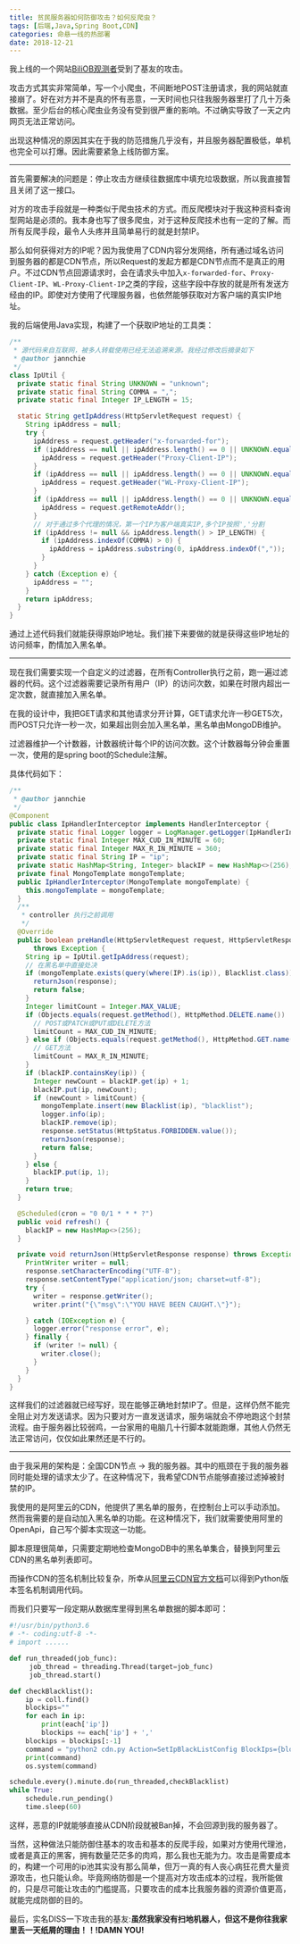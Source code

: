 ```yaml
---
title: 贫民服务器如何防御攻击？如何反爬虫？
tags: [后端,Java,Spring Boot,CDN]
categories: 命悬一线的热部署
date: 2018-12-21
---
```


我上线的一个网站[BiliOB观测者](www.biliob.com)受到了基友的攻击。

攻击方式其实非常简单，写一个小爬虫，不间断地POST注册请求，我的网站就直接崩了。好在对方并不是真的怀有恶意，一天时间也只往我服务器里打了几十万条数据。至少后台的核心爬虫业务没有受到很严重的影响。不过确实导致了一天之内网页无法正常访问。

出现这种情况的原因其实在于我的防范措施几乎没有，并且服务器配置极低，单机也完全可以打爆。因此需要紧急上线防御方案。

<!--more-->

---

首先需要解决的问题是：停止攻击方继续往数据库中填充垃圾数据，所以我直接暂且关闭了这一接口。

对方的攻击手段就是一种类似于爬虫技术的方式。而反爬模块对于我这种资料查询型网站是必须的。我本身也写了很多爬虫，对于这种反爬技术也有一定的了解。而所有反爬手段，最令人头疼并且简单易行的就是封禁IP。

那么如何获得对方的IP呢？因为我使用了CDN内容分发网络，所有通过域名访问到服务器的都是CDN节点，所以Request的发起方都是CDN节点而不是真正的用户。不过CDN节点回源请求时，会在请求头中加入`x-forwarded-for`、`Proxy-Client-IP`、`WL-Proxy-Client-IP`之类的字段，这些字段中存放的就是所有发送方经由的IP。即使对方使用了代理服务器，也依然能够获取对方客户端的真实IP地址。

我的后端使用Java实现，构建了一个获取IP地址的工具类：

``` java
/**
 * 源代码来自互联网，被多人转载使用已经无法追溯来源。我经过修改后摘录如下
 * @author jannchie
 */
class IpUtil {
  private static final String UNKNOWN = "unknown";
  private static final String COMMA = ",";
  private static final Integer IP_LENGTH = 15;

  static String getIpAddress(HttpServletRequest request) {
    String ipAddress = null;
    try {
      ipAddress = request.getHeader("x-forwarded-for");
      if (ipAddress == null || ipAddress.length() == 0 || UNKNOWN.equalsIgnoreCase(ipAddress)) {
        ipAddress = request.getHeader("Proxy-Client-IP");
      }
      if (ipAddress == null || ipAddress.length() == 0 || UNKNOWN.equalsIgnoreCase(ipAddress)) {
        ipAddress = request.getHeader("WL-Proxy-Client-IP");
      }
      if (ipAddress == null || ipAddress.length() == 0 || UNKNOWN.equalsIgnoreCase(ipAddress)) {
        ipAddress = request.getRemoteAddr();
      }
      // 对于通过多个代理的情况，第一个IP为客户端真实IP,多个IP按照','分割
      if (ipAddress != null && ipAddress.length() > IP_LENGTH) {
        if (ipAddress.indexOf(COMMA) > 0) {
          ipAddress = ipAddress.substring(0, ipAddress.indexOf(","));
        }
      }
    } catch (Exception e) {
      ipAddress = "";
    }
    return ipAddress;
  }
}
```

通过上述代码我们就能获得原始IP地址。我们接下来要做的就是获得这些IP地址的访问频率，酌情加入黑名单。

---

现在我们需要实现一个自定义的过滤器，在所有Controller执行之前，跑一遍过滤器的代码。这个过滤器需要记录所有用户（IP）的访问次数，如果在时限内超出一定次数，就直接加入黑名单。

在我的设计中，我把GET请求和其他请求分开计算，GET请求允许一秒GET5次，而POST只允许一秒一次，如果超出则会加入黑名单，黑名单由MongoDB维护。

过滤器维护一个计数器，计数器统计每个IP的访问次数。这个计数器每分钟会重置一次，使用的是spring boot的Schedule注解。

具体代码如下：

``` java
/**
 * @author jannchie
 */
@Component
public class IpHandlerInterceptor implements HandlerInterceptor {
  private static final Logger logger = LogManager.getLogger(IpHandlerInterceptor.class);
  private static final Integer MAX_CUD_IN_MINUTE = 60;
  private static final Integer MAX_R_IN_MINUTE = 360;
  private static final String IP = "ip";
  private static HashMap<String, Integer> blackIP = new HashMap<>(256);
  private final MongoTemplate mongoTemplate;
  public IpHandlerInterceptor(MongoTemplate mongoTemplate) {
    this.mongoTemplate = mongoTemplate;
  }
  /**
   * controller 执行之前调用
   */
  @Override
  public boolean preHandle(HttpServletRequest request, HttpServletResponse response, Object handler)
      throws Exception {
    String ip = IpUtil.getIpAddress(request);
    // 在黑名单中直接处决
    if (mongoTemplate.exists(query(where(IP).is(ip)), Blacklist.class)) {
      returnJson(response);
      return false;
    }
    Integer limitCount = Integer.MAX_VALUE;
    if (Objects.equals(request.getMethod(), HttpMethod.DELETE.name()) || Objects.equals(request.getMethod(), HttpMethod.POST.name()) || Objects.equals(request.getMethod(), HttpMethod.PATCH.name()) || Objects.equals(request.getMethod(), HttpMethod.PUT.name())) {
      // POST或PATCH或PUT或DELETE方法
      limitCount = MAX_CUD_IN_MINUTE;
    } else if (Objects.equals(request.getMethod(), HttpMethod.GET.name())) {
      // GET方法
      limitCount = MAX_R_IN_MINUTE;
    }
    if (blackIP.containsKey(ip)) {
      Integer newCount = blackIP.get(ip) + 1;
      blackIP.put(ip, newCount);
      if (newCount > limitCount) {
        mongoTemplate.insert(new Blacklist(ip), "blacklist");
        logger.info(ip);
        blackIP.remove(ip);
        response.setStatus(HttpStatus.FORBIDDEN.value());
        returnJson(response);
        return false;
      }
    } else {
      blackIP.put(ip, 1);
    }
    return true;
  }

  @Scheduled(cron = "0 0/1 * * * ?")
  public void refresh() {
    blackIP = new HashMap<>(256);
  }

  private void returnJson(HttpServletResponse response) throws Exception {
    PrintWriter writer = null;
    response.setCharacterEncoding("UTF-8");
    response.setContentType("application/json; charset=utf-8");
    try {
      writer = response.getWriter();
      writer.print("{\"msg\":\"YOU HAVE BEEN CAUGHT.\"}");

    } catch (IOException e) {
      logger.error("response error", e);
    } finally {
      if (writer != null) {
        writer.close();
      }
    }
  }
}
```

这样我们的过滤器就已经写好，现在能够正确地封禁IP了。但是，这样仍然不能完全阻止对方发送请求。因为只要对方一直发送请求，服务端就会不停地跑这个封禁流程。由于服务器比较弱鸡，一台家用的电脑几十行脚本就能跑爆，其他人仍然无法正常访问，仅仅如此果然还是不行的。

---

由于我采用的架构是：全国CDN节点 -> 我的服务器。其中的瓶颈在于我的服务器同时能处理的请求太少了。在这种情况下，我希望CDN节点能够直接过滤掉被封禁的IP。

我使用的是阿里云的CDN，他提供了黑名单的服务，在控制台上可以手动添加。然而我需要的是自动加入黑名单的功能。在这种情况下，我们就需要使用阿里的OpenApi，自己写个脚本实现这一功能。

脚本原理很简单，只需要定期地检查MongoDB中的黑名单集合，替换到阿里云CDN的黑名单列表即可。

而操作CDN的签名机制比较复杂，所幸从[阿里云CDN官方文档](https://help.aliyun.com/document_detail/27149.html)可以得到Python版本签名机制调用代码。

而我们只要写一段定期从数据库里得到黑名单数据的脚本即可：

``` python
#!/usr/bin/python3.6
# -*- coding:utf-8 -*-
# import ......

def run_threaded(job_func):
     job_thread = threading.Thread(target=job_func)
     job_thread.start()

def checkBlacklist():
    ip = coll.find()
    blockips=""
    for each in ip:
        print(each['ip'])
        blockips += each['ip'] + ','
    blockips = blockips[:-1]
    command = "python2 cdn.py Action=SetIpBlackListConfig BlockIps={blockips} DomainName=www.biliob.com,biliob.com".format(blockips=blockips)
    print(command)
    os.system(command)

schedule.every().minute.do(run_threaded,checkBlacklist)
while True:
    schedule.run_pending()
    time.sleep(60)
```

这样，恶意的IP就能够直接从CDN阶段就被Ban掉，不会回源到我的服务器了。

当然，这种做法只能防御住基本的攻击和基本的反爬手段，如果对方使用代理池，或者是真正的黑客，拥有数量茫茫多的肉鸡，那么我也无能为力。攻击是需要成本的，构建一个可用的ip池其实没有那么简单，但万一真的有人丧心病狂花费大量资源攻击，也只能认命。毕竟网络防御是一个提高对方攻击成本的过程，我所能做的，只是尽可能让攻击的门槛提高，只要攻击的成本比我服务器的资源价值更高，就能完成防御的目的。

最后，实名DISS一下攻击我的基友:**虽然我家没有扫地机器人，但这不是你往我家里丢一天纸屑的理由！！!DAMN YOU!**